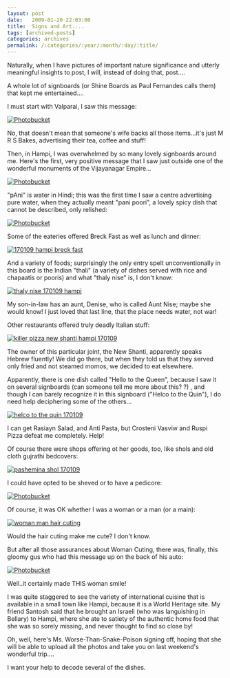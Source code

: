 ```yaml
---
layout: post
date:	2009-01-20 22:03:00
title:  Signs and Art....
tags: [archived-posts]
categories: archives
permalink: /:categories/:year/:month/:day/:title/
---
```

Naturally, when I have pictures of important nature significance and utterly meaningful insights to post, I will, instead of doing that, post....

A whole lot of signboards (or Shine Boards as Paul Fernandes calls them) that kept me entertained....

I must start with Valparai, I saw this message:


<a href="http://s297.photobucket.com/albums/mm205/depontis/?action=view&current=IMG_5753.jpg" target="_blank"><img src="http://i297.photobucket.com/albums/mm205/depontis/IMG_5753.jpg" border="0" alt="Photobucket"></a>


No, that doesn't mean that someone's wife backs all those items...it's just M R S Bakes, advertising their tea, coffee and stuff!

Then, in Hampi, I was overwhelmed by so many lovely signboards around me. Here's the first, very positive message that I saw just outside one of the wonderful monuments of the Vijayanagar Empire...



<a href="http://s297.photobucket.com/albums/mm205/depontis/?action=view&current=IMG_6460.jpg" target="_blank"><img src="http://i297.photobucket.com/albums/mm205/depontis/IMG_6460.jpg" border="0" alt="Photobucket"></a>

<lj-cut text="more messages...click here">


"pAni" is water in Hindi; this was the first time I saw a  centre advertising pure water, when they actually meant "pani poori", a lovely spicy dish that cannot be described, only relished:


<a href="http://s297.photobucket.com/albums/mm205/depontis/?action=view&current=IMG_6502.jpg" target="_blank"><img src="http://i297.photobucket.com/albums/mm205/depontis/IMG_6502.jpg" border="0" alt="Photobucket"></a>

Some of the eateries offered Breck Fast as well as lunch and dinner:


<a href="http://s297.photobucket.com/albums/mm205/depontis/?action=view&current=IMG_6509.jpg" target="_blank"><img src="http://i297.photobucket.com/albums/mm205/depontis/IMG_6509.jpg" border="0" alt="170109 hampi breck fast"></a>


And a variety of foods; surprisingly the only entry spelt unconventionally in this board is the Indian "thali" (a variety of dishes served with rice and chapaatis or pooris) and what "thaly nise" is, I don't know:


<a href="http://s297.photobucket.com/albums/mm205/depontis/?action=view&current=IMG_6503.jpg" target="_blank"><img src="http://i297.photobucket.com/albums/mm205/depontis/IMG_6503.jpg" border="0" alt="thaly nise 170109 hampi"></a>


My son-in-law has an aunt, Denise, who is called Aunt Nise; maybe she would know! I just loved that last line, that the place needs water, not war!


Other restaurants offered truly deadly Italian stuff:


<a href="http://s297.photobucket.com/albums/mm205/depontis/?action=view&current=IMG_6565-1.jpg" target="_blank"><img src="http://i297.photobucket.com/albums/mm205/depontis/IMG_6565-1.jpg" border="0" alt="killer pizza new shanti hampi 170109"></a>


The owner of this particular joint, the New Shanti, apparently speaks Hebrew fluently! We did go there, but when they told us that they served only fried and not steamed momos, we decided to eat elsewhere.

Apparently, there is one dish called "Hello to the Queen", because I saw it on several signboards (can someone tell me more about this? <LJ user="themadman">?) , and though I can barely recognize it in this signboard ("Helco to the Quin"), I do need help deciphering some of the others...


<a href="http://s297.photobucket.com/albums/mm205/depontis/?action=view&current=IMG_6564.jpg" target="_blank"><img src="http://i297.photobucket.com/albums/mm205/depontis/IMG_6564.jpg" border="0" alt="helco to the quin 170109"></a>

I can get Rasiayn Salad, and Anti Pasta, but Crosteni Vasviw and Ruspi Pizza defeat me completely. Help!

Of course there were shops offering ot her goods, too, like shols and old cloth gujrathi bedcovers:

<a href="http://s297.photobucket.com/albums/mm205/depontis/?action=view&current=IMG_6520.jpg" target="_blank"><img src="http://i297.photobucket.com/albums/mm205/depontis/IMG_6520.jpg" border="0" alt="pashemina shol 170109"></a>

I could have opted to be sheved or to have a pedicore:


<a href="http://s297.photobucket.com/albums/mm205/depontis/?action=view&current=IMG_6553.jpg" target="_blank"><img src="http://i297.photobucket.com/albums/mm205/depontis/IMG_6553.jpg" border="0" alt="Photobucket"></a>

Of course, it was OK whether I was a woman or a man (or a main):



<a href="http://s297.photobucket.com/albums/mm205/depontis/?action=view&current=IMG_6554.jpg" target="_blank"><img src="http://i297.photobucket.com/albums/mm205/depontis/IMG_6554.jpg" border="0" alt="woman man hair cuting"></a>

Would the hair cuting make me cute? I don't know.

</lj-cut>

But after all those assurances about Woman Cuting, there was, finally, this gloomy gus who had this message up on the back of his auto:

<a href="http://s297.photobucket.com/albums/mm205/depontis/?action=view&current=IMG_6585-2.jpg" target="_blank"><img src="http://i297.photobucket.com/albums/mm205/depontis/IMG_6585-2.jpg" border="0" alt="Photobucket"></a>

Well..it certainly made THIS woman smile!


I was quite staggered to see the variety of international cuisine that is available in a small town like Hampi, because it is a World Heritage site. My friend Santosh said that he brought an Israeli (who was languishing in Bellary) to Hampi, where she ate to satiety of the authentic home  food that she was so sorely missing, and never thought to find so close by!


Oh, well, here's Ms. Worse-Than-Snake-Poison signing off, hoping that she will be able to upload all the photos and take you on last weekend's wonderful trip....











I want your help to decode several of the dishes.
